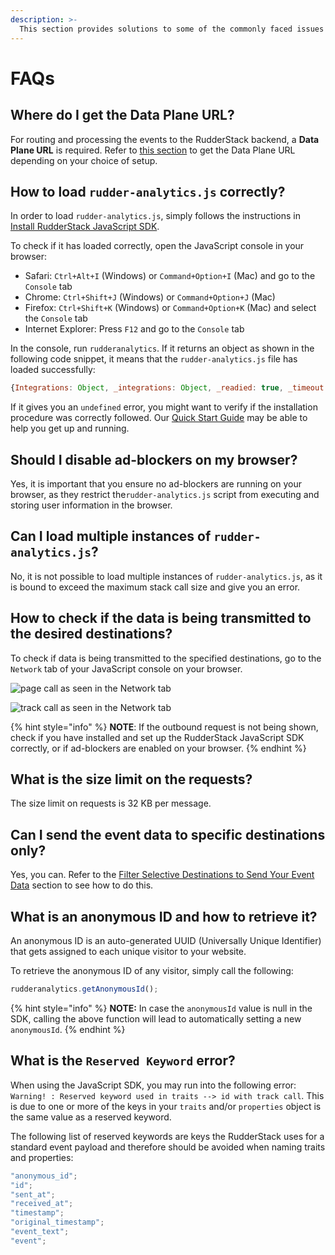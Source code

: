 ```yaml
---
description: >-
  This section provides solutions to some of the commonly faced issues while using the RudderStack JavaScript SDK on your website.
---
```


# **FAQs**

## **Where do I get the Data Plane URL?**

For routing and processing the events to the RudderStack backend, a **Data Plane URL** is required. Refer to [this section](https://docs.rudderstack.com/get-started/installing-and-setting-up-rudderstack#what-is-a-data-plane-url-where-do-i-get-it) to get the Data Plane URL depending on your choice of setup.

## **How to load `rudder-analytics.js` correctly?**

In order to load `rudder-analytics.js`, simply follows the instructions in [Install RudderStack JavaScript SDK](https://docs.rudderstack.com/stream-sources/rudderstack-sdk-integration-guides/quick-start-quide/#step-1:-install-rudderstack-javascript-sdk).

To check if it has loaded correctly, open the JavaScript console in your browser:

- Safari: `Ctrl+Alt+I` \(Windows\) or `Command+Option+I` \(Mac\) and go to the `Console` tab
- Chrome: `Ctrl+Shift+J` \(Windows\) or `Command+Option+J` \(Mac\)
- Firefox: `Ctrl+Shift+K` \(Windows\) or `Command+Option+K` \(Mac\) and select the `Console` tab
- Internet Explorer: Press `F12` and go to the `Console` tab

In the console, run `rudderanalytics`. If it returns an object as shown in the following code snippet, it means that the `rudder-analytics.js` file has loaded successfully:

```javascript
{Integrations: Object, _integrations: Object, _readied: true, _timeout: 300, _user: n_}
```

If it gives you an `undefined` error, you might want to verify if the installation procedure was correctly followed. Our [Quick Start Guide](https://docs.rudderstack.com/stream-sources/rudderstack-sdk-integration-guides/rudderstack-javascript-sdk/quick-start-guide) may be able to help you get up and running.

## **Should I disable ad-blockers on my browser?**

Yes, it is important that you ensure no ad-blockers are running on your browser, as they restrict the`rudder-analytics.js` script from executing and storing user information in the browser.

## **Can I load multiple instances of `rudder-analytics.js`?**

No, it is not possible to load multiple instances of `rudder-analytics.js`, as it is bound to exceed the maximum stack call size and give you an error.

## **How to check if the data is being transmitted to the desired destinations?**

To check if data is being transmitted to the specified destinations, go to the `Network` tab of your JavaScript console on your browser.

![page call as seen in the Network tab](https://lh5.googleusercontent.com/h53eypqI3lWd_2wqzVnP_9KVXl8vHdJ39PP2b2oPLbUpEw5xMioO8wKhvDJHYnoMQLWQkQyMx-GDxzhxtTtgWECDFa0cLP85Mzd80relg6xkptwHoDJPiAixpH3XblrNosGJd4M3)

![track call as seen in the Network tab](https://lh5.googleusercontent.com/0Mw5GDmeE0C8pugsTHXn4Ss6bmF05UseoSAsi2z2S1QIhw6rBGlBROUVICHZxef3KNUOvt9o6uNE-czGxRU09huZV2SF6J24S_nLTywyKKPRsNjCCD9hAyGX3BzChcF3RbchKYQf)

{% hint style="info" %}
**NOTE**: If the outbound request is not being shown, check if you have installed and set up the RudderStack JavaScript SDK correctly, or if ad-blockers are enabled on your browser.
{% endhint %}

## **What is the size limit on the requests?**

The size limit on requests is 32 KB per message.

## **Can I send the event data to specific destinations only?**

Yes, you can. Refer to the [Filter Selective Destinations to Send Your Event Data](https://docs.rudderstack.com/stream-sources/rudderstack-sdk-integration-guides/rudderstack-javascript-sdk#filter-selective-destinations-to-send-event-data) section to see how to do this.

## **What is an anonymous ID and how to retrieve it?**

An anonymous ID is an auto-generated UUID \(Universally Unique Identifier\) that gets assigned to each unique visitor to your website.

To retrieve the anonymous ID of any visitor, simply call the following:

```javascript
rudderanalytics.getAnonymousId();
```

{% hint style="info" %}
**NOTE:** In case the `anonymousId` value is null in the SDK, calling the above function will lead to automatically setting a new `anonymousId`.
{% endhint %}

## **What is the `Reserved Keyword` error?**

When using the JavaScript SDK, you may run into the following error: `Warning! : Reserved keyword used in traits --> id with track call`. This is due to one or more of the keys in your `traits` and/or `properties` object is the same value as a reserved keyword.

The following list of reserved keywords are keys the RudderStack uses for a standard event payload and therefore should be avoided when naming traits and properties:

```javascript
"anonymous_id";
"id";
"sent_at";
"received_at";
"timestamp";
"original_timestamp";
"event_text";
"event";
```
